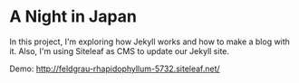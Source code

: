 # A Night in Japan

In this project, I'm exploring how Jekyll works and how to make a blog with it. Also, I'm using Siteleaf as CMS to update our Jekyll site.

Demo: http://feldgrau-rhapidophyllum-5732.siteleaf.net/
